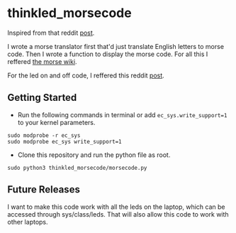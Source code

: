 # thinkled_morsecode

Inspired from that reddit [post](https://redd.it/dcay0w).

I wrote a morse translator first that'd just translate English letters to morse code. Then I wrote a function to display the morse code. For all this I reffered [the morse wiki](https://en.wikipedia.org/wiki/Morse_code).

For the led on and off code, I reffered this reddit [post](https://redd.it/7n8eyu/).

## Getting Started
- Run the following commands in terminal or add `ec_sys.write_support=1` to your kernel parameters.
```
sudo modprobe -r ec_sys
sudo modprobe ec_sys write_support=1
```
- Clone this repository and run the python file as root.
```
sudo python3 thinkled_morsecode/morsecode.py
```

## Future Releases

I want to make this code work with all the leds on the laptop, which can be accessed through sys/class/leds. 
That will also allow this code to work with other laptops.
